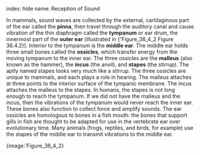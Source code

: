 index: hide
name: Reception of Sound

In mammals, sound waves are collected by the external, cartilaginous part of the ear called the  **pinna**, then travel through the auditory canal and cause vibration of the thin diaphragm called the  **tympanum** or ear drum, the innermost part of the  **outer ear** (illustrated in {'Figure_36_4_2 Figure 36.4.2}). Interior to the tympanum is the  **middle ear**. The middle ear holds three small bones called the  **ossicles**, which transfer energy from the moving tympanum to the inner ear. The three ossicles are the  **malleus** (also known as the hammer), the  **incus** (the anvil), and  **stapes** (the stirrup). The aptly named stapes looks very much like a stirrup. The three ossicles are unique to mammals, and each plays a role in hearing. The malleus attaches at three points to the interior surface of the tympanic membrane. The incus attaches the malleus to the stapes. In humans, the stapes is not long enough to reach the tympanum. If we did not have the malleus and the incus, then the vibrations of the tympanum would never reach the inner ear. These bones also function to collect force and amplify sounds. The ear ossicles are homologous to bones in a fish mouth: the bones that support gills in fish are thought to be adapted for use in the vertebrate ear over evolutionary time. Many animals (frogs, reptiles, and birds, for example) use the stapes of the middle ear to transmit vibrations to the middle ear.


{image:'Figure_36_4_2}
        

